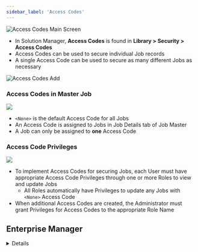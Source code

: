```yaml
---
sidebar_label: 'Access Codes'
---
```


![Access Codes Main Screen](../static/imgbasic/access-codes-main.png)

* In Solution Manager, **Access Codes** is found in **Library > Security > Access Codes**
* Access Codes can be used to secure individual Job records 
* A single Access Code can be used to secure as many different Jobs as necessary

![Access Codes Add](../static/imgbasic/sm-access-codes-add.png)

### Access Codes in Master Job

![](../static/imgbasic/AC_Master.png)

* ```<None>``` is the default Access Code for all Jobs
* An Access Code is assigned to Jobs in Job Details tab of Job Master
* A Job can only be assigned to **one** Access Code

### Access Code Privileges

![](../static/imgbasic/AccessCodePriv.png)

* To implement Access Codes for securing Jobs, each User must have appropriate Access Code Privileges through one or more Roles to view and update Jobs
    * All Roles automatically have Privileges to update any Jobs with ```<None>``` Access Code
* When additional Access Codes are created, the Administrator must grant Privileges for Access Codes to the appropriate Role Name


## Enterprise Manager

<details>

* In Enterprise Manager, **Access Codes** is found in **Security > Access Codes**

### Access Codes

![Access Codes Main Screen](../static/imgbasic/312.png)

### Access Code Privileges

![Access Codes Privileges](../static/imgbasic/313.png)

### Job Master

![Access Codes in Job Master](../static/imgbasic/314.png)

</details>